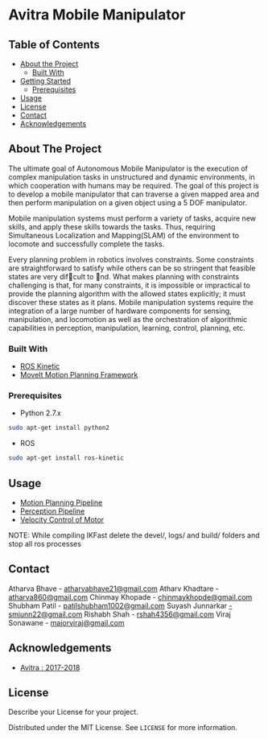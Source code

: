 # Avitra Mobile Manipulator

<!-- TABLE OF CONTENTS -->

## Table of Contents

- [About the Project](#about-the-project)
  - [Built With](#built-with)
- [Getting Started](#getting-started)
  - [Prerequisites](#prerequisites)
- [Usage](#usage)
- [License](#license)
- [Contact](#contact)
- [Acknowledgements](#acknowledgements)

<!-- ABOUT THE PROJECT -->

## About The Project

The ultimate goal of Autonomous Mobile Manipulator is the execution of complex manipulation tasks in unstructured and dynamic environments, in which cooperation with humans may be required. The goal of this project is to develop a mobile manipulator that can traverse a given mapped area and then perform manipulation on a given object using a 5 DOF manipulator.

Mobile manipulation systems must perform a variety of tasks, acquire new skills, and apply these skills towards the tasks. Thus, requiring Simultaneous Localization and Mapping(SLAM) of the environment to locomote and successfully complete the tasks.

Every planning problem in robotics involves constraints. Some constraints are straightforward to satisfy while others can be so stringent that feasible states are very difcult to nd. What makes planning with constraints challenging is that, for many constraints, it is impossible or impractical to provide the planning algorithm with the allowed states explicitly; it must discover these states as it plans. Mobile manipulation systems require the integration of a large number of hardware components for sensing, manipulation, and locomotion as well as the orchestration of algorithmic capabilities in perception, manipulation, learning, control, planning, etc.

### Built With

- [ROS Kinetic](http://wiki.ros.org/)
- [MoveIt Motion Planning Framework](https://moveit.ros.org/)

### Prerequisites

- Python 2.7.x

```sh
sudo apt-get install python2
```

- ROS

```sh
sudo apt-get install ros-kinetic
```

<!-- USAGE EXAMPLES -->

## Usage

- [Motion Planning Pipeline](https://github.com/atharvkhadtare/fyp_ws/tree/manipulator_with_gripper)
- [Perception Pipeline](https://github.com/atharvkhadtare/fyp_ws/tree/3d_perception)
- [Velocity Control of Motor](https://github.com/rshah4356/velocity_control_of_motor)

NOTE: While compiling IKFast delete the devel/, logs/ and build/ folders and stop all ros processes

<!-- CONTACT -->

## Contact

Atharva Bhave - atharvabhave21@gmail.com
Atharv Khadtare - atharva860@gmail.com
Chinmay Khopade - chinmaykhopde@gmail.com
Shubham Patil - patilshubham1002@gmail.com
Suyash Junnarkar -smjunn22@gmail.com
Rishabh Shah - rshah4356@gmail.com
Viraj Sonawane - majorviraj@gmail.com

<!-- Acknowledgements -->

## Acknowledgements

- [Avitra : 2017-2018](https://github.com/sachin0x18/Imitation)

<!-- LICENSE -->

## License

Describe your License for your project.

Distributed under the MIT License. See `LICENSE` for more information.
